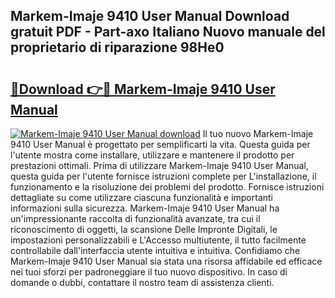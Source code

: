 ## Markem-Imaje 9410 User Manual Download gratuit PDF - Part-axo Italiano Nuovo manuale del proprietario di riparazione 98He0

# <h2><a href="http://dfcyfok.blite.top/?on=Markem-Imaje+9410+User+Manual">🔗Download 👉🔴 Markem-Imaje 9410 User Manual</a></h2>

[![Markem-Imaje 9410 User Manual download](https://i.imgur.com/lujVjoI.png)](http://dfcyfok.blite.top/?on=Markem-Imaje+9410+User+Manual)
Il tuo nuovo Markem-Imaje 9410 User Manual è progettato per semplificarti la vita. Questa guida per l'utente mostra come installare, utilizzare e mantenere il prodotto per prestazioni ottimali. Prima di utilizzare Markem-Imaje 9410 User Manual, questa guida per l'utente fornisce istruzioni complete per L'installazione, il funzionamento e la risoluzione dei problemi del prodotto. Fornisce istruzioni dettagliate su come utilizzare ciascuna funzionalità e importanti informazioni sulla sicurezza. Markem-Imaje 9410 User Manual ha un'impressionante raccolta di funzionalità avanzate, tra cui il riconoscimento di oggetti, la scansione Delle Impronte Digitali, le impostazioni personalizzabili e L'Accesso multiutente, il tutto facilmente controllabile dall'interfaccia utente intuitiva e intuitiva. Confidiamo che Markem-Imaje 9410 User Manual sia stata una risorsa affidabile ed efficace nei tuoi sforzi per padroneggiare il tuo nuovo dispositivo. In caso di domande o dubbi, contattare il nostro team di assistenza clienti.
